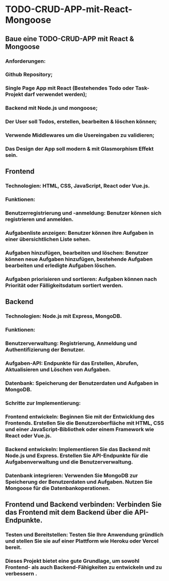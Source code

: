 # TODO-CRUD-APP-mit-React-Mongoose


## Baue eine TODO-CRUD-APP mit React & Mongoose

### Anforderungen:
### Github Repository;
### Single Page App mit React (Bestehendes Todo oder Task-Projekt darf verwendet werden);
### Backend mit Node.js und mongoose;
### Der User soll Todos, erstellen, bearbeiten & löschen können;
### Verwende Middlewares um die Usereingaben zu validieren;
### Das Design der App soll modern & mit Glasmorphism Effekt sein.


## Frontend

### Technologien: HTML, CSS, JavaScript, React oder Vue.js.

### Funktionen:
### Benutzerregistrierung und -anmeldung: Benutzer können sich registrieren und anmelden.
### Aufgabenliste anzeigen: Benutzer können ihre Aufgaben in einer übersichtlichen Liste sehen.
### Aufgaben hinzufügen, bearbeiten und löschen: Benutzer können neue Aufgaben hinzufügen, bestehende Aufgaben bearbeiten und erledigte Aufgaben löschen.
### Aufgaben priorisieren und sortieren: Aufgaben können nach Priorität oder Fälligkeitsdatum sortiert werden.


## Backend

### Technologien: Node.js mit Express, MongoDB.

### Funktionen:

### Benutzerverwaltung: Registrierung, Anmeldung und Authentifizierung der Benutzer.
### Aufgaben-API: Endpunkte für das Erstellen, Abrufen, Aktualisieren und Löschen von Aufgaben.
### Datenbank: Speicherung der Benutzerdaten und Aufgaben in MongoDB.

### Schritte zur Implementierung:
### Frontend entwickeln: Beginnen Sie mit der Entwicklung des Frontends. Erstellen Sie die Benutzeroberfläche mit HTML, CSS und einer JavaScript-Bibliothek oder einem Framework wie React oder Vue.js.
### Backend entwickeln: Implementieren Sie das Backend mit Node.js und Express. Erstellen Sie API-Endpunkte für die Aufgabenverwaltung und die Benutzerverwaltung.
### Datenbank integrieren: Verwenden Sie MongoDB zur Speicherung der Benutzerdaten und Aufgaben. Nutzen Sie Mongoose für die Datenbankoperationen.

## Frontend und Backend verbinden: Verbinden Sie das Frontend mit dem Backend über die API-Endpunkte.
### Testen und Bereitstellen: Testen Sie Ihre Anwendung gründlich und stellen Sie sie auf einer Plattform wie Heroku oder Vercel bereit.
### Dieses Projekt bietet eine gute Grundlage, um sowohl Frontend- als auch Backend-Fähigkeiten zu entwickeln und zu verbessern .

